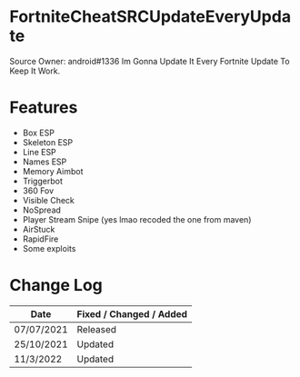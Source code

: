 # FortniteCheatSRCUpdateEveryUpdate
Source Owner: android#1336
Im Gonna Update It Every Fortnite Update To Keep It Work.


# Features
* Box ESP
* Skeleton ESP
* Line ESP
* Names ESP
* Memory Aimbot
* Triggerbot
* 360 Fov
* Visible Check
* NoSpread
* Player Stream Snipe (yes lmao recoded the one from maven)
* AirStuck
* RapidFire
* Some exploits


# Change Log 
| Date         | Fixed / Changed / Added |
| ------------ | ----------------------- |
| 07/07/2021   | Released                |
| 25/10/2021   | Updated                 |
| 11/3/2022    | Updated                 |
        



